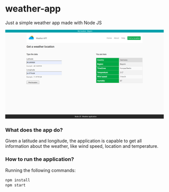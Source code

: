 # weather-app
Just a simple weather app made with Node JS

<img src="https://raw.githubusercontent.com/jocbarbosa/weather-app/master/.github/weather-app.png">

### What does the app do?
Given a latitude and longitude, the application is capable to get all information about the weather, like wind speed, location and temperature.

### How to run the application?
Running the following commands:
```
npm install
npm start
```

